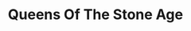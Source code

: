 ---
title: "Queens Of The Stone Age"
summary: "Alternative Rock/Stoner band formed in 1997 in Palm Desert, California, United States."
image: "queens-of-the-stone-age.jpg"
---